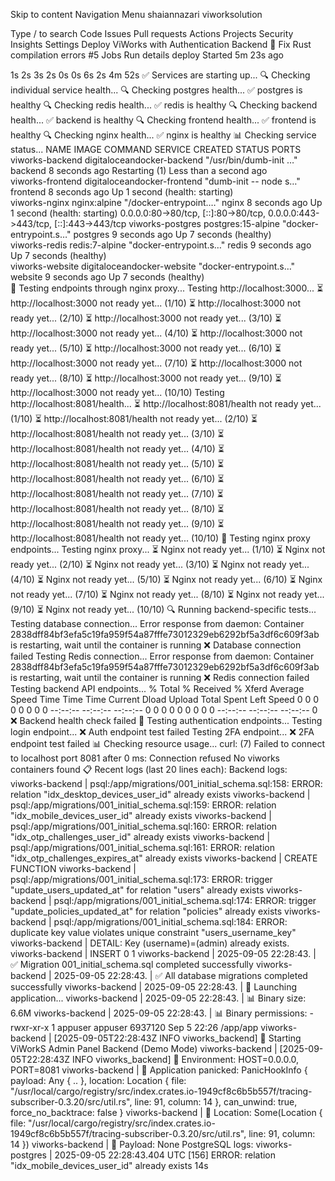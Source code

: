 Skip to content
Navigation Menu
shaiannazari
viworksolution
 
Type / to search
Code
Issues
Pull requests
Actions
Projects
Security
Insights
Settings
Deploy ViWorks with Authentication Backend
🔧 Fix Rust compilation errors #5
Jobs
Run details
deploy
Started 5m 23s ago

1s
2s
3s
2s
0s
0s
6s
2s
4m 52s
✅ Services are starting up...
🔍 Checking individual service health...
🔍 Checking postgres health...
✅ postgres is healthy
🔍 Checking redis health...
✅ redis is healthy
🔍 Checking backend health...
✅ backend is healthy
🔍 Checking frontend health...
✅ frontend is healthy
🔍 Checking nginx health...
✅ nginx is healthy
📊 Checking service status...
NAME               IMAGE                         COMMAND                  SERVICE    CREATED         STATUS                                  PORTS
viworks-backend    digitaloceandocker-backend    "/usr/bin/dumb-init …"   backend    8 seconds ago   Restarting (1) Less than a second ago   
viworks-frontend   digitaloceandocker-frontend   "dumb-init -- node s…"   frontend   8 seconds ago   Up 1 second (health: starting)          
viworks-nginx      nginx:alpine                  "/docker-entrypoint.…"   nginx      8 seconds ago   Up 1 second (health: starting)          0.0.0.0:80->80/tcp, [::]:80->80/tcp, 0.0.0.0:443->443/tcp, [::]:443->443/tcp
viworks-postgres   postgres:15-alpine            "docker-entrypoint.s…"   postgres   9 seconds ago   Up 7 seconds (healthy)                  
viworks-redis      redis:7-alpine                "docker-entrypoint.s…"   redis      9 seconds ago   Up 7 seconds (healthy)                  
viworks-website    digitaloceandocker-website    "docker-entrypoint.s…"   website    9 seconds ago   Up 7 seconds (healthy)                  
🧪 Testing endpoints through nginx proxy...
Testing http://localhost:3000...
⏳ http://localhost:3000 not ready yet... (1/10)
⏳ http://localhost:3000 not ready yet... (2/10)
⏳ http://localhost:3000 not ready yet... (3/10)
⏳ http://localhost:3000 not ready yet... (4/10)
⏳ http://localhost:3000 not ready yet... (5/10)
⏳ http://localhost:3000 not ready yet... (6/10)
⏳ http://localhost:3000 not ready yet... (7/10)
⏳ http://localhost:3000 not ready yet... (8/10)
⏳ http://localhost:3000 not ready yet... (9/10)
⏳ http://localhost:3000 not ready yet... (10/10)
Testing http://localhost:8081/health...
⏳ http://localhost:8081/health not ready yet... (1/10)
⏳ http://localhost:8081/health not ready yet... (2/10)
⏳ http://localhost:8081/health not ready yet... (3/10)
⏳ http://localhost:8081/health not ready yet... (4/10)
⏳ http://localhost:8081/health not ready yet... (5/10)
⏳ http://localhost:8081/health not ready yet... (6/10)
⏳ http://localhost:8081/health not ready yet... (7/10)
⏳ http://localhost:8081/health not ready yet... (8/10)
⏳ http://localhost:8081/health not ready yet... (9/10)
⏳ http://localhost:8081/health not ready yet... (10/10)
🧪 Testing nginx proxy endpoints...
Testing nginx proxy...
⏳ Nginx not ready yet... (1/10)
⏳ Nginx not ready yet... (2/10)
⏳ Nginx not ready yet... (3/10)
⏳ Nginx not ready yet... (4/10)
⏳ Nginx not ready yet... (5/10)
⏳ Nginx not ready yet... (6/10)
⏳ Nginx not ready yet... (7/10)
⏳ Nginx not ready yet... (8/10)
⏳ Nginx not ready yet... (9/10)
⏳ Nginx not ready yet... (10/10)
🔍 Running backend-specific tests...
Testing database connection...
Error response from daemon: Container 2838dff84bf3efa5c19fa959f54a87fffe73012329eb6292bf5a3df6c609f3ab is restarting, wait until the container is running
❌ Database connection failed
Testing Redis connection...
Error response from daemon: Container 2838dff84bf3efa5c19fa959f54a87fffe73012329eb6292bf5a3df6c609f3ab is restarting, wait until the container is running
❌ Redis connection failed
Testing backend API endpoints...
  % Total    % Received % Xferd  Average Speed   Time    Time     Time  Current
                                 Dload  Upload   Total   Spent    Left  Speed
  0     0    0     0    0     0      0      0 --:--:-- --:--:-- --:--:--     0
  0     0    0     0    0     0      0      0 --:--:-- --:--:-- --:--:--     0
❌ Backend health check failed
🔐 Testing authentication endpoints...
Testing login endpoint...
❌ Auth endpoint test failed
Testing 2FA endpoint...
❌ 2FA endpoint test failed
📊 Checking resource usage...
curl: (7) Failed to connect to localhost port 8081 after 0 ms: Connection refused
No viworks containers found
📋 Recent logs (last 20 lines each):
Backend logs:
viworks-backend  | psql:/app/migrations/001_initial_schema.sql:158: ERROR:  relation "idx_desktop_devices_user_id" already exists
viworks-backend  | psql:/app/migrations/001_initial_schema.sql:159: ERROR:  relation "idx_mobile_devices_user_id" already exists
viworks-backend  | psql:/app/migrations/001_initial_schema.sql:160: ERROR:  relation "idx_otp_challenges_user_id" already exists
viworks-backend  | psql:/app/migrations/001_initial_schema.sql:161: ERROR:  relation "idx_otp_challenges_expires_at" already exists
viworks-backend  | CREATE FUNCTION
viworks-backend  | psql:/app/migrations/001_initial_schema.sql:173: ERROR:  trigger "update_users_updated_at" for relation "users" already exists
viworks-backend  | psql:/app/migrations/001_initial_schema.sql:174: ERROR:  trigger "update_policies_updated_at" for relation "policies" already exists
viworks-backend  | psql:/app/migrations/001_initial_schema.sql:184: ERROR:  duplicate key value violates unique constraint "users_username_key"
viworks-backend  | DETAIL:  Key (username)=(admin) already exists.
viworks-backend  | INSERT 0 1
viworks-backend  | 2025-09-05 22:28:43. | ✅ Migration 001_initial_schema.sql completed successfully
viworks-backend  | 2025-09-05 22:28:43. | ✅ All database migrations completed successfully
viworks-backend  | 2025-09-05 22:28:43. | 🚀 Launching application...
viworks-backend  | 2025-09-05 22:28:43. | 📊 Binary size: 6.6M
viworks-backend  | 2025-09-05 22:28:43. | 📊 Binary permissions: -rwxr-xr-x    1 appuser  appuser    6937120 Sep  5 22:26 /app/app
viworks-backend  | [2025-09-05T22:28:43Z INFO  viworks_backend] 🚀 Starting ViWorkS Admin Panel Backend (Demo Mode)
viworks-backend  | [2025-09-05T22:28:43Z INFO  viworks_backend] 🔧 Environment: HOST=0.0.0.0, PORT=8081
viworks-backend  | 🚨 Application panicked: PanicHookInfo { payload: Any { .. }, location: Location { file: "/usr/local/cargo/registry/src/index.crates.io-1949cf8c6b5b557f/tracing-subscriber-0.3.20/src/util.rs", line: 91, column: 14 }, can_unwind: true, force_no_backtrace: false }
viworks-backend  | 🚨 Location: Some(Location { file: "/usr/local/cargo/registry/src/index.crates.io-1949cf8c6b5b557f/tracing-subscriber-0.3.20/src/util.rs", line: 91, column: 14 })
viworks-backend  | 🚨 Payload: None
PostgreSQL logs:
viworks-postgres  | 2025-09-05 22:28:43.404 UTC [156] ERROR:  relation "idx_mobile_devices_user_id" already exists
14s
